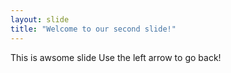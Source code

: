 ```yaml
---
layout: slide
title: "Welcome to our second slide!"
---
```


This is awsome slide
Use the left arrow to go back!
